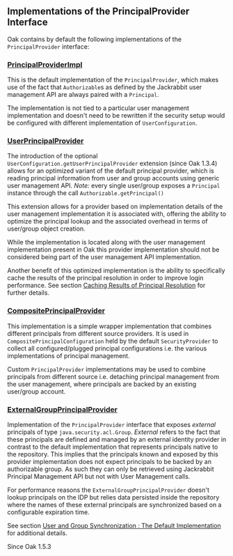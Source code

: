 <!--
   Licensed to the Apache Software Foundation (ASF) under one or more
   contributor license agreements.  See the NOTICE file distributed with
   this work for additional information regarding copyright ownership.
   The ASF licenses this file to You under the Apache License, Version 2.0
   (the "License"); you may not use this file except in compliance with
   the License.  You may obtain a copy of the License at

       http://www.apache.org/licenses/LICENSE-2.0

   Unless required by applicable law or agreed to in writing, software
   distributed under the License is distributed on an "AS IS" BASIS,
   WITHOUT WARRANTIES OR CONDITIONS OF ANY KIND, either express or implied.
   See the License for the specific language governing permissions and
   limitations under the License.
-->

Implementations of the PrincipalProvider Interface
--------------------------------------------------------------------------------

Oak contains by default the following implementations of the `PrincipalProvider`
interface:

### [PrincipalProviderImpl]

This is the default implementation of the `PrincipalProvider`, which makes use
of the fact that `Authorizable`s as defined by the Jackrabbit user management
API are always paired with a `Principal`.

The implementation is not tied to a particular user management implementation
and doesn't need to be rewritten if the security setup would be configured with
different implementation of `UserConfiguration`.

### [UserPrincipalProvider]

The introduction of the optional `UserConfiguration.getUserPrincipalProvider`
extension (since Oak 1.3.4) allows for an optimized variant of the default 
principal provider, which is reading principal information from user and group 
accounts using generic user management API. _Note:_ every single user/group 
exposes a `Principal` instance through the call `Authorizable.getPrincipal()`

This extension allows for a provider based on implementation details of the user
management implementation it is associated with, offering the ability to optimize
the principal lookup and the associated overhead in terms of user/group object creation.

While the implementation is located along with the user management implementation
present in Oak this provider implementation should not be considered being
part of the user management API implementation.

Another benefit of this optimized implementation is the ability to specifically
cache the results of the principal resolution in order to improve login performance.
See section [Caching Results of Principal Resolution](cache.html) for further details.

### [CompositePrincipalProvider]

This implementation is a simple wrapper implementation that combines different
principals from different source providers. It is used in
`CompositePrincipalConfiguration` held by the default `SecurityProvider` to
collect all configured/plugged principal configurations i.e. the various
implementations of principal management.

Custom `PrincipalProvider` implementations may be used to combine principals from
different source i.e. detaching principal management from the user management,
where principals are backed by an existing user/group account.

### [ExternalGroupPrincipalProvider]

Implementation of the `PrincipalProvider` interface that exposes _external_ principals 
of type `java.security.acl.Group`. _External_ refers to the fact that these
principals are defined and managed by an external identity provider in contrast to
the default implementation that represents principals native to the repository.
This implies that the principals known and exposed by this provider implementation
does not expect principals to be backed by an authorizable group. As such they
can only be retrieved using Jackrabbit Principal Management API but not with 
User Management calls.

For performance reasons the `ExternalGroupPrincipalProvider` doesn't lookup 
principals on the IDP but relies data persisted inside the repository where
the names of these external principals are synchronized based on a configurable
expiration time.

See section [User and Group Synchronization : The Default Implementation](../authentication/external/defaultusersync.html)
for additional details.

Since Oak 1.5.3

<!-- references -->
[PrincipalProviderImpl]: http://svn.apache.org/repos/asf/jackrabbit/oak/trunk/oak-core/src/main/java/org/apache/jackrabbit/oak/security/principal/PrincipalProviderImpl.java
[CompositePrincipalProvider]: /oak/docs/apidocs/org/apache/jackrabbit/oak/spi/security/principal/CompositePrincipalProvider.html
[UserPrincipalProvider]: http://svn.apache.org/repos/asf/jackrabbit/oak/trunk/oak-core/src/main/java/org/apache/jackrabbit/oak/security/user/UserPrincipalProvider.java
[ExternalGroupPrincipalProvider]: http://svn.apache.org/repos/asf/jackrabbit/oak/trunk/oak-auth-external/src/main/org/apache/jackrabbit/oak/spi/security/authentication/external/impl/principal/ExternalGroupPrincipalProvider.java
